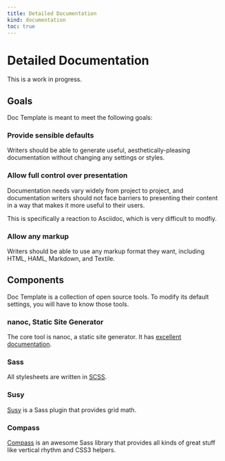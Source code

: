 ```yaml
--- 
title: Detailed Documentation
kind: documentation
toc: true
---
```


# Detailed Documentation

This is a work in progress.

## Goals

Doc Template is meant to meet the following goals:

### Provide sensible defaults

Writers should be able to generate useful, aesthetically-pleasing
documentation without changing any settings or styles.

### Allow full control over presentation

Documentation needs vary widely from project to project, and
documentation writers should not face barriers to presenting their
content in a way that makes it more useful to their users.

This is specifically a reaction to Asciidoc, which is very difficult
to modfiy.

### Allow any markup

Writers should be able to use any markup format they want, including
HTML, HAML, Markdown, and Textile.

## Components

Doc Template is a collection of open source tools. To modify its
default settings, you will have to know those tools.

### nanoc, Static Site Generator

The core tool is nanoc, a static site generator. It has
[excellent documentation](http://nanoc.stoneship.org/docs/).

### Sass

All stylesheets are written in [SCSS](http://sass-lang.com/).

### Susy

[Susy](http://susy.oddbird.net/) is a Sass plugin that provides grid
math.

### Compass

[Compass](http://compass-style.org/) is an awesome Sass library that
provides all kinds of great stuff like vertical rhythm and CSS3
helpers.
